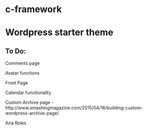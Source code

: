 # c-framework
<h1>Wordpress starter theme</h1>

<h2>To Do:</h2>

<p>Comments page</p>
<p>Avatar functions</p>
<p>Front Page</p>
<p>Calendar functionality</p>
<p>Custom Archive page - http://www.smashingmagazine.com/2015/04/16/building-custom-wordpress-archive-page/ </p>
<p>Aria Roles</p>
